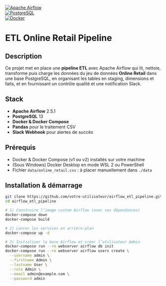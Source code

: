[![Apache Airflow](https://img.shields.io/badge/Apache%20Airflow-2.5.1-blue)](https://airflow.apache.org/)  
[![PostgreSQL](https://img.shields.io/badge/PostgreSQL-13-blue)](https://www.postgresql.org/)  
[![Docker](https://img.shields.io/badge/Docker-latest-blue)](https://www.docker.com/)

# ETL Online Retail Pipeline

## Description
Ce projet met en place une **pipeline ETL** avec Apache Airflow qui lit, nettoie, transforme puis charge les données du jeu de données **Online Retail** dans une base PostgreSQL, en organisant les tables en staging, dimensions et faits, et en fournissant un contrôle qualité et une notification Slack.

## Stack
- **Apache Airflow** 2.5.1  
- **PostgreSQL** 13  
- **Docker & Docker Compose**  
- **Pandas** pour le traitement CSV  
- **Slack Webhook** pour alertes de succès

## Prérequis
- Docker & Docker Compose (v1 ou v2) installés sur votre machine  
- (Sous Windows) Docker Desktop en mode WSL 2 ou PowerShell  
- Fichier `data/online_retail.csv` : à placer manuellement dans `./data`

## Installation & démarrage
```bash
git clone https://github.com/votre-utilisateur/airflow_etl_pipeline.git
cd airflow_etl_pipeline

# 1) Construire l’image custom Airflow (avec vos dépendances)
docker-compose down
docker-compose build

# 2) Lancer les services en arrière-plan
docker-compose up -d

# 3) Initialiser la base Airflow et créer l’utilisateur Admin
docker-compose run --rm webserver airflow db init
docker-compose run --rm webserver airflow users create \
  --username admin \
  --firstname Admin \
  --lastname User \
  --role Admin \
  --email admin@example.com \
  --password admin
